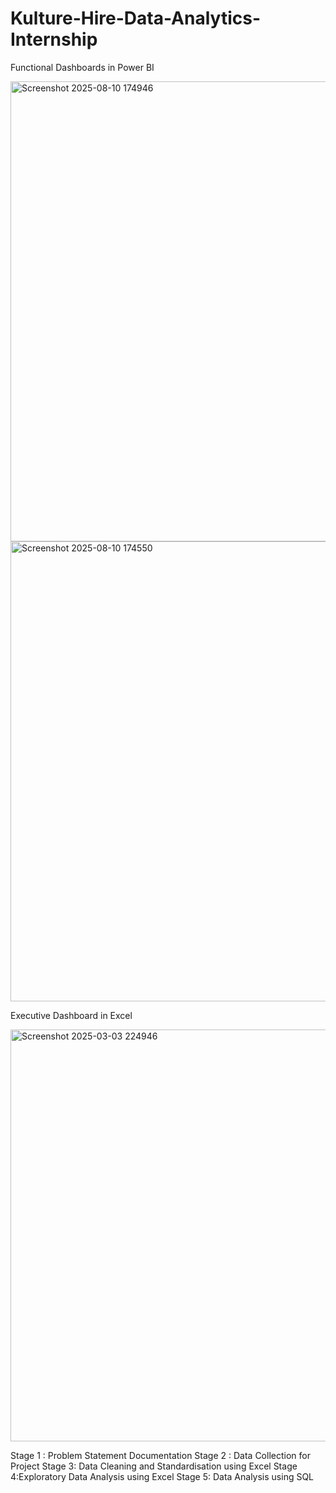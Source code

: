 # Kulture-Hire-Data-Analytics-Internship
Functional Dashboards in Power BI

<img width="1306" height="736" alt="Screenshot 2025-08-10 174946" src="https://github.com/user-attachments/assets/74d1d76a-1fd3-498f-bbd0-d7fc31234951" />

<img width="1293" height="736" alt="Screenshot 2025-08-10 174550" src="https://github.com/user-attachments/assets/41e6feee-7b00-46b2-94e4-80c31c436b49" />


Executive Dashboard in Excel

<img width="1849" height="659" alt="Screenshot 2025-03-03 224946" src="https://github.com/user-attachments/assets/a3750c1b-9243-4afb-bb61-4e014190148f" />


Stage 1 : Problem Statement Documentation
Stage 2 : Data Collection for Project
Stage 3: Data Cleaning and Standardisation using Excel 
Stage 4:Exploratory Data Analysis using Excel
Stage 5: Data Analysis using SQL
